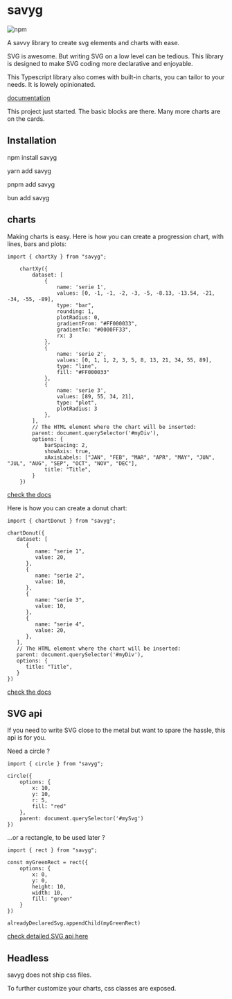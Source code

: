 # savyg

![npm](https://img.shields.io/npm/v/savyg)

A savvy library to create svg elements and charts with ease.

SVG is awesome. But writing SVG on a low level can be tedious. This library is designed to make SVG coding more declarative and enjoyable.

This Typescript library also comes with built-in charts, you can tailor to your needs. It is lowely opinionated.

[documentation](https://savyg.graphieros.com)

This project just started.
The basic blocks are there. Many more charts are on the cards.


## Installation

npm install savyg

yarn add savyg

pnpm add savyg

bun add savyg


## charts

Making charts is easy. Here is how you can create a progression chart, with lines, bars and plots:

```
import { chartXy } from "savyg";

    chartXy({
        dataset: [
            {
                name: 'serie 1',
                values: [0, -1, -1, -2, -3, -5, -8.13, -13.54, -21, -34, -55, -89],
                type: "bar",
                rounding: 1,
                plotRadius: 0,
                gradientFrom: "#FF000033",
                gradientTo: "#0000FF33",
                rx: 3
            },
            {
                name: 'serie 2',
                values: [0, 1, 1, 2, 3, 5, 8, 13, 21, 34, 55, 89],
                type: "line",
                fill: "#FF000033"
            },
            {
                name: 'serie 3',
                values: [89, 55, 34, 21],
                type: "plot",
                plotRadius: 3
            },
        ],
        // The HTML element where the chart will be inserted:
        parent: document.querySelector('#myDiv'),
        options: {
            barSpacing: 2,
            showAxis: true,
            xAxisLabels: ["JAN", "FEB", "MAR", "APR", "MAY", "JUN", "JUL", "AUG", "SEP", "OCT", "NOV", "DEC"],
            title: "Title",
        }
    })

```

[check the docs](https://savyg.graphieros.com/docs#charts)

Here is how you can create a donut chart:

```
import { chartDonut } from "savyg";

chartDonut({
   dataset: [
      {
         name: "serie 1",
         value: 20,
      },
      {
         name: "serie 2",
         value: 10,
      },
      {
         name: "serie 3",
         value: 10,
      },
      {
         name: "serie 4",
         value: 20,
      },
   ],
   // The HTML element where the chart will be inserted:
   parent: document.querySelector('#myDiv'),
   options: {
      title: "Title",
   }
})

```

[check the docs](https://savyg.graphieros.com/docs#charts)


## SVG api

If you need to write SVG close to the metal but want to spare the hassle, this api is for you.

Need a circle ?

```
import { circle } from "savyg";

circle({
    options: {
        x: 10,
        y: 10,
        r: 5,
        fill: "red"
    },
    parent: document.querySelector('#mySvg')
})

```

...or a rectangle, to be used later ?

```
import { rect } from "savyg";

const myGreenRect = rect({
    options: {
        x: 0,
        y: 0,
        height: 10,
        width: 10,
        fill: "green"
    }
})

alreadyDeclaredSvg.appendChild(myGreenRect)

```
[check detailed SVG api here](https://savyg.graphieros.com/docs#svgapi)


## Headless

savyg does not ship css files.

To further customize your charts, css classes are exposed.